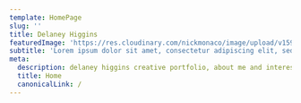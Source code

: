 ```yaml
---
template: HomePage
slug: ''
title: Delaney Higgins
featuredImage: 'https://res.cloudinary.com/nickmonaco/image/upload/v1590099560/delaney_home_cxtben.jpg'
subtitle: 'Lorem ipsum dolor sit amet, consectetur adipiscing elit, sed do eiusmod tempor incididunt ut labore et dolore magna aliqua. Ut enim ad minim veniam, quis nostrud exercitation ullamco laboris nisi ut aliquip ex ea commodo consequat. Duis aute irure dolor in reprehenderit in voluptate velit esse cillum dolore eu fugiat nulla pariatur. Excepteur sint occaecat cupidatat non proident, sunt in culpa qui officia deserunt mollit anim id est laborum Lorem ipsum dolor sit amet, consectetur adipiscing elit, sed do eiusmod tempor incididunt ut labore et dolore magna aliqua.'
meta:
  description: delaney higgins creative portfolio, about me and interests
  title: Home
  canonicalLink: /
---
```

